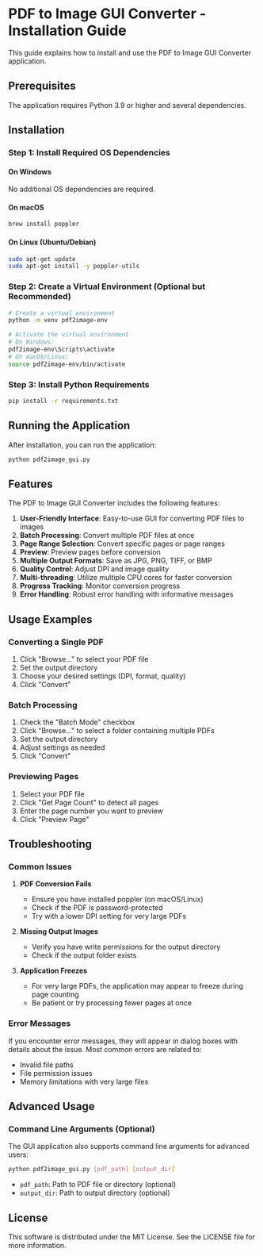 # PDF to Image GUI Converter - Installation Guide

This guide explains how to install and use the PDF to Image GUI Converter application.

## Prerequisites

The application requires Python 3.9 or higher and several dependencies.

## Installation

### Step 1: Install Required OS Dependencies

#### On Windows

No additional OS dependencies are required.

#### On macOS

```bash
brew install poppler
```

#### On Linux (Ubuntu/Debian)

```bash
sudo apt-get update
sudo apt-get install -y poppler-utils
```

### Step 2: Create a Virtual Environment (Optional but Recommended)

```bash
# Create a virtual environment
python -m venv pdf2image-env

# Activate the virtual environment
# On Windows:
pdf2image-env\Scripts\activate
# On macOS/Linux:
source pdf2image-env/bin/activate
```

### Step 3: Install Python Requirements

```bash
pip install -r requirements.txt
```

## Running the Application

After installation, you can run the application:

```bash
python pdf2image_gui.py
```

## Features

The PDF to Image GUI Converter includes the following features:

1. **User-Friendly Interface**: Easy-to-use GUI for converting PDF files to images
2. **Batch Processing**: Convert multiple PDF files at once
3. **Page Range Selection**: Convert specific pages or page ranges
4. **Preview**: Preview pages before conversion
5. **Multiple Output Formats**: Save as JPG, PNG, TIFF, or BMP
6. **Quality Control**: Adjust DPI and image quality
7. **Multi-threading**: Utilize multiple CPU cores for faster conversion
8. **Progress Tracking**: Monitor conversion progress
9. **Error Handling**: Robust error handling with informative messages

## Usage Examples

### Converting a Single PDF

1. Click "Browse..." to select your PDF file
2. Set the output directory
3. Choose your desired settings (DPI, format, quality)
4. Click "Convert"

### Batch Processing

1. Check the "Batch Mode" checkbox
2. Click "Browse..." to select a folder containing multiple PDFs
3. Set the output directory
4. Adjust settings as needed
5. Click "Convert"

### Previewing Pages

1. Select your PDF file
2. Click "Get Page Count" to detect all pages
3. Enter the page number you want to preview
4. Click "Preview Page"

## Troubleshooting

### Common Issues

1. **PDF Conversion Fails**

   - Ensure you have installed poppler (on macOS/Linux)
   - Check if the PDF is password-protected
   - Try with a lower DPI setting for very large PDFs
2. **Missing Output Images**

   - Verify you have write permissions for the output directory
   - Check if the output folder exists
3. **Application Freezes**

   - For very large PDFs, the application may appear to freeze during page counting
   - Be patient or try processing fewer pages at once

### Error Messages

If you encounter error messages, they will appear in dialog boxes with details about the issue. Most common errors are related to:

- Invalid file paths
- File permission issues
- Memory limitations with very large files

## Advanced Usage

### Command Line Arguments (Optional)

The GUI application also supports command line arguments for advanced users:

```bash
python pdf2image_gui.py [pdf_path] [output_dir]
```

- `pdf_path`: Path to PDF file or directory (optional)
- `output_dir`: Path to output directory (optional)

## License

This software is distributed under the MIT License. See the LICENSE file for more information.
